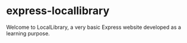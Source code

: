 # express-locallibrary
Welcome to LocalLibrary, a very basic Express website developed as a learning purpose.
